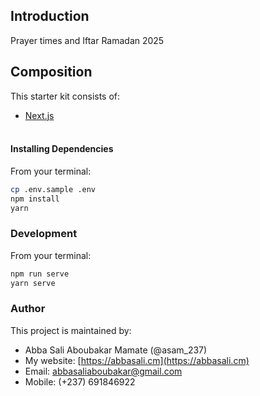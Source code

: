 ## Introduction

Prayer times and Iftar Ramadan 2025
<br/>

## Composition

This starter kit consists of:

- [Next.js](https://nextjs.org/)  
  <br/>

#### Installing Dependencies

From your terminal:

```sh
cp .env.sample .env
npm install
yarn
```

### Development

From your terminal:

```sh
npm run serve
yarn serve
```

### Author

This project is maintained by:

- Abba Sali Aboubakar Mamate (@asam_237)
- My website: [https://abbasali.cm](https://abbasali.cm)
- Email: abbasaliaboubakar@gmail.com
- Mobile: (+237) 691846922
